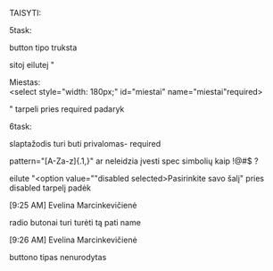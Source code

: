 TAISYTI:


5task:

button tipo truksta

sitoj eilutej "<p>Miestas: <br> <select style="width: 180px;" id="miestai" name="miestai"required></p>" tarpeli pries required padaryk

 

6task:

slaptažodis turi buti privalomas- required

pattern="[A-Za-z]{.1,}" ar neleidzia įvesti spec simbolių kaip !@#$ ?

eilute "<option value=""disabled selected>Pasirinkite savo šalį</option>" pries disabled tarpelį padėk

[9:25 AM] Evelina Marcinkevičienė

radio butonai turi turėti tą pati name

[9:26 AM] Evelina Marcinkevičienė

buttono tipas nenurodytas





